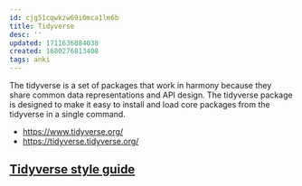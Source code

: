 ```yaml
---
id: cjg51cqwkzw69i0mca1lm6b
title: Tidyverse
desc: ''
updated: 1711636884038
created: 1680276813408
tags: anki
---
```


The tidyverse is a set of packages that work in harmony because they share common data representations and API design. The tidyverse package is designed to make it easy to install and load core packages from the tidyverse in a single command.

- https://www.tidyverse.org/
- https://tidyverse.tidyverse.org/

## [Tidyverse style guide](https://style.tidyverse.org/)
